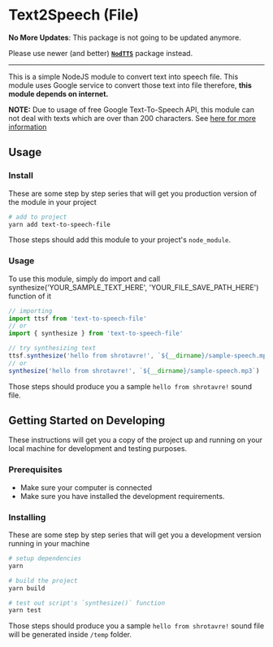 # Text2Speech (File)

**No More Updates**: This package is not going to be updated anymore. 

Please use newer (and better) **[`NodTTS`](https://www.npmjs.com/package/nodtts)** package instead.

----

This is a simple NodeJS module to convert text into speech file. This module uses Google service to convert those text into file therefore, **this module depends on internet.**

**NOTE:** Due to usage of free Google Text-To-Speech API, this module can not deal with texts which are over than 200 characters. See [here for more information](https://github.com/zlargon/google-tts#limitation) 

## Usage
### Install

These are some step by step series that will get you production version of the module in your project


```sh
# add to project
yarn add text-to-speech-file

```

Those steps should add this module to your project's `node_module`.

### Usage

To use this module, simply do import and call synthesize('YOUR_SAMPLE_TEXT_HERE', 'YOUR_FILE_SAVE_PATH_HERE') function of it

```js
// importing
import ttsf from 'text-to-speech-file'
// or 
import { synthesize } from 'text-to-speech-file'

// try synthesizing text
ttsf.synthesize('hello from shrotavre!', `${__dirname}/sample-speech.mp3`)
// or 
synthesize('hello from shrotavre!', `${__dirname}/sample-speech.mp3`)

```

Those steps should produce you a sample `hello from shrotavre!` sound file.

## Getting Started on Developing

These instructions will get you a copy of the project up and running on your local machine for development and testing purposes.

### Prerequisites

* Make sure your computer is connected
* Make sure you have installed the development requirements.

### Installing

These are some step by step series  that will get you a development version running in your machine


```sh
# setup dependencies
yarn

# build the project
yarn build

# test out script's `synthesize()` function
yarn test

```

Those steps should produce you a sample `hello from shrotavre!` sound file will be generated inside `/temp` folder.
